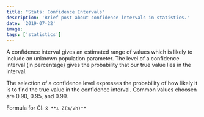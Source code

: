 ```yaml
---
title: "Stats: Confidence Intervals"
description: 'Brief post about confidence intervals in statistics.'
date: '2019-07-22'
image:
tags: ['statistics']
---
```


A confidence interval gives an estimated range of values which is likely to include an unknown population parameter. The level of a confidence interval (in percentage) gives the probability that our true value lies in the interval.

The selection of a confidence level expresses the probability of how likely it is to find the true value in the confidence interval. Common values choosen are 0.90, 0.95, and 0.99.

Formula for CI:
   `x̄ **± Z(s/√n)**`
   

